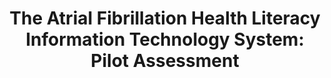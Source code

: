 ---
name: "The Atrial Fibrillation Health Literacy Information"
title: "The Atrial Fibrillation Health Literacy Information Technology System: Pilot Assessment"
journal: "journal name" 
project: "Atrial Fibrillation"
event: "JMIR Cardio"
authors:
- name: "Magnani, J."
- name: "Schlusser, C."
- name: "Kimani, E."
- name: "Rollman, B."
- name: "Paasche-Orlow, M."
- name: "Bickmore, T."
year: 2017
resources: null
external_url: https://cardio.jmir.org/2017/2/e7/
draft: false 
headless: true
---